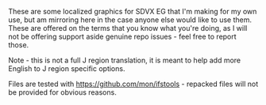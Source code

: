 These are some localized graphics for SDVX EG that I'm making for my own use, but am mirroring here in the case anyone else would like to use them. 
These are offered on the terms that you know what you're doing, as I will not be offering support aside genuine repo issues - feel free to report those.

Note - this is not a full J region translation, it is meant to help add more English to J region specific options.

Files are tested with https://github.com/mon/ifstools - repacked files will not be provided for obvious reasons.
